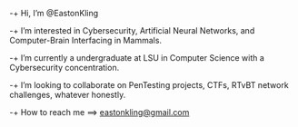 -+ Hi, I’m @EastonKling

-+ I’m interested in Cybersecurity, Artificial Neural Networks, and Computer-Brain Interfacing in Mammals.

-+ I’m currently a undergraduate at LSU in Computer Science with a Cybersecurity concentration.

-+ I’m looking to collaborate on PenTesting projects, CTFs, RTvBT network challenges, whatever honestly.

-+ How to reach me ==>  eastonkling@gmail.com



